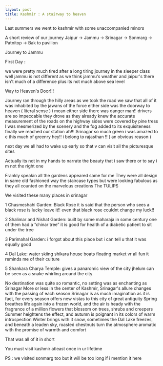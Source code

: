 ```yaml
---
layout: post
title: Kashmir : A stairway to heaven
---
```

Last summers we went to kashmir with some unaccompanied minors 

A short review of our journey 
Jaipur -> Jammu -> Srinagar -> Sonmarg -> Patnitop -> Bak to pavilion 

Journey to Jammu

First Day :

we were pretty much tired after a long tiring journey in the sleeper class 
well jammu is not different as we think 
jammu's weather and jaipur's there isn't much of a difference plus its not much above sea level 

Way to Heaven's Door!!!

Journey ran through the hilly areas as we took the road we saw that all of it was inhabited by the jawans of the force 
either side was the doorway to heaven ( literal sense ) i mean either side there was danger man!! drivers are so impeccable they drove as they already knew the accurate measurement of the roads 
on the highway sides were covered by pine tress I was mesmerized by the scenery and the fog added to its exquisiteness finally we reached our station 
ah!!! Srinagar so much green i was amazed to c this much of greenry hey!! i belong to rajasthan !! ( an obvious reason ) 

next day we all had to wake up early so that v can visit all the picturesque sites 

Actually its not in my hands to narrate the beauty that i saw there or to say i m not the right one 

Frankly speakin all the gardens appeared same for me 
They were all design in same old fashioned way the staircase types but were looking fabulous as they all counted on the marvelous creations The TULIPS 

We visited these many places in srinagar 

 1 Chasmeshahi Garden: Black Rose it is said that the person who sees a black rose is lucky leave it!! even that black rose couldnt change my luck!! 

 2 Shalimar and Nishat Garden: built by some maharaja in some century one of them had a “chinar tree” it is good for health of a diabetic patient to sit under the tree 

 3 Parimahal Garden: i forgot about this place but i can tell u that it was equally good 

 4 Dal Lake: water skiing shikara house boats floating market vr all fun it reminds me of their culture 

 5 Shankara Charya Temple: gives a panaromic view of the city jhelum can be seen as a snake whirling around the city 

No destination was quite so romantic, no setting was as enchanting as Srinagar More or less in the center of Kashmir, Srinagar's allure changes with the passing of each season Srinagar is as much imagination as it is fact, for every season offers new vistas to this city of great antiquity Spring breathes life again into a frozen world, and the air is heady with the fragrance of a million flowers that blossom on trees, shrubs and creepers Summer heightens the effect, and autumn is poignant in its colors of warm introspection Winter brings with it snow, sometimes the Dal Lake freezes, and beneath a leaden sky, roasted chestnuts turn the atmosphere aromatic with the promise of warmth and comfort 

That was all of it in short 

You must visit kashmir atleast once in ur lifetime 

PS : we visited sonmarg too but it will be too long if i mention it here 
